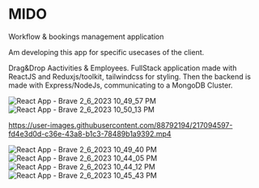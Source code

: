 # MIDO
Workflow & bookings management application

Am developing this app for specific usecases of the client. 

Drag&Drop Aactivities & Employees.
FullStack application made with ReactJS and Reduxjs/toolkit, tailwindcss for styling. Then the backend is made with Express/NodeJs, communicating to a MongoDB Cluster.

![React App - Brave 2_6_2023 10_49_57 PM](https://user-images.githubusercontent.com/88792194/217096004-8e1ccdf3-d9da-4f31-8ec8-b777bd3b4461.png)
![React App - Brave 2_6_2023 10_50_13 PM](https://user-images.githubusercontent.com/88792194/217096013-00d705e3-76e4-4961-ad9e-a958f8d97e27.png)

https://user-images.githubusercontent.com/88792194/217094597-fd4e3d0d-c36e-43a8-b1c3-78489b1a9392.mp4

![React App - Brave 2_6_2023 10_49_40 PM](https://user-images.githubusercontent.com/88792194/217096028-9aecf65f-a7c1-4eb9-a0d9-cb26fdacdf4d.png)
![React App - Brave 2_6_2023 10_44_05 PM](https://user-images.githubusercontent.com/88792194/217096037-e756b296-1aa2-402a-ba83-0720af743023.png)
![React App - Brave 2_6_2023 10_44_12 PM](https://user-images.githubusercontent.com/88792194/217096041-6a491ae1-5fbf-4fab-b3cc-7f1320cab331.png)
![React App - Brave 2_6_2023 10_45_43 PM](https://user-images.githubusercontent.com/88792194/217096049-b590c2fa-a543-40ad-94b6-ae8ae049daf8.png)
